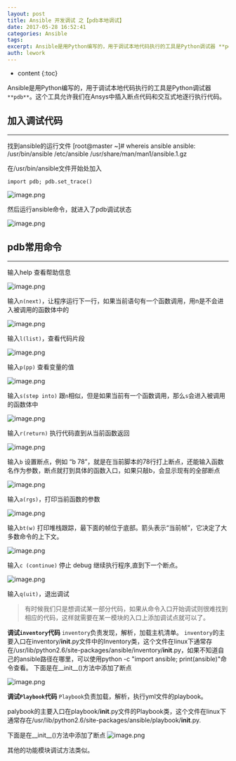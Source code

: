 ```yaml
---
layout: post
title: Ansible 开发调试 之【pdb本地调试】
date: 2017-05-28 16:52:41
categories: Ansible
tags:
excerpt: Ansible是用Python编写的，用于调试本地代码执行的工具是Python调试器 **pdb**。这个工具允许我们在Ansys中插入断点代码...
auth: lework
---
```

* content
{:toc}

Ansible是用Python编写的，用于调试本地代码执行的工具是Python调试器 `**pdb**`。这个工具允许我们在Ansys中插入断点代码和交互式地逐行执行代码。


## 加入调试代码
---
找到ansible的运行文件
[root@master ~]# whereis ansible
ansible: /usr/bin/ansible /etc/ansible /usr/share/man/man1/ansible.1.gz

在/usr/bin/ansible文件开始处加入
```
import pdb; pdb.set_trace()
```
![image.png](http://upload-images.jianshu.io/upload_images/3629406-b0b525ac4e500a1c.png?imageMogr2/auto-orient/strip%7CimageView2/2/w/1240)

然后运行ansible命令，就进入了pdb调试状态

![image.png](http://upload-images.jianshu.io/upload_images/3629406-64a513c332105060.png?imageMogr2/auto-orient/strip%7CimageView2/2/w/1240)

## pdb常用命令
---

输入help 查看帮助信息

![image.png](http://upload-images.jianshu.io/upload_images/3629406-72a2a81d02f51fe1.png?imageMogr2/auto-orient/strip%7CimageView2/2/w/1240)


输入`n(next)`，让程序运行下一行，如果当前语句有一个函数调用，用n是不会进入被调用的函数体中的 

![image.png](http://upload-images.jianshu.io/upload_images/3629406-bf3b07f4c7ba4b36.png?imageMogr2/auto-orient/strip%7CimageView2/2/w/1240)


输入`l(list)`，查看代码片段

![image.png](http://upload-images.jianshu.io/upload_images/3629406-b68ce0a0191f0133.png?imageMogr2/auto-orient/strip%7CimageView2/2/w/1240)

输入`p(pp)` 查看变量的值

![image.png](http://upload-images.jianshu.io/upload_images/3629406-2a959c03bd9fdd75.png?imageMogr2/auto-orient/strip%7CimageView2/2/w/1240)

输入`s(step into)` 跟`n`相似，但是如果当前有一个函数调用，那么`s`会进入被调用的函数体中 

![image.png](http://upload-images.jianshu.io/upload_images/3629406-53e5565ec48ac117.png?imageMogr2/auto-orient/strip%7CimageView2/2/w/1240)


输入`r(return)` 执行代码直到从当前函数返回


![image.png](http://upload-images.jianshu.io/upload_images/3629406-a67b32137c61260c.png?imageMogr2/auto-orient/strip%7CimageView2/2/w/1240)

输入`b` 设置断点，例如 “b 78”，就是在当前脚本的78行打上断点，还能输入函数名作为参数，断点就打到具体的函数入口，如果只敲b，会显示现有的全部断点 


![image.png](http://upload-images.jianshu.io/upload_images/3629406-0c630bdde0584872.png?imageMogr2/auto-orient/strip%7CimageView2/2/w/1240)

输入`a(rgs)`，打印当前函数的参数 


![image.png](http://upload-images.jianshu.io/upload_images/3629406-e9db5daddcb74fef.png?imageMogr2/auto-orient/strip%7CimageView2/2/w/1240)

输入`bt(w)` 打印堆栈跟踪，最下面的帧位于底部。箭头表示“当前帧”，它决定了大多数命令的上下文。

![image.png](http://upload-images.jianshu.io/upload_images/3629406-18ebaf5655141cd4.png?imageMogr2/auto-orient/strip%7CimageView2/2/w/1240)


输入`c (continue)` 停止 debug 继续执行程序,直到下一个断点。


![image.png](http://upload-images.jianshu.io/upload_images/3629406-e8d2742ad65a41fa.png?imageMogr2/auto-orient/strip%7CimageView2/2/w/1240)

输入`q(uit)`，退出调试 


> 有时候我们只是想调试某一部分代码，如果从命令入口开始调试则很难找到相应的代码，这样就需要在某一模块的入口上添加调试点就可以了。

**调试`inventory`代码**
`inventory`负责发现，解析，加载主机清单。
`inventory`的主要入口在inventory/__init__.py文件中的Inventory类，这个文件在linux下通常存在/usr/lib/python2.6/site-packages/ansible/inventory/__init__.py，如果不知道自己的ansible路径在哪里，可以使用python -c "import ansible; print(ansible)"命令查看。
下面是在__init__()方法中添加了断点

![image.png](http://upload-images.jianshu.io/upload_images/3629406-1cead75cc48d8744.png?imageMogr2/auto-orient/strip%7CimageView2/2/w/1240)



**调试`Playbook`代码**
`Playbook`负责加载，解析，执行yml文件的playbook。

palybook的主要入口在playbook/__init__.py文件的Playbook类，这个文件在linux下通常存在/usr/lib/python2.6/site-packages/ansible/playbook/__init__.py.

下面是在__init__()方法中添加了断点
![image.png](http://upload-images.jianshu.io/upload_images/3629406-ed1cf6739a408ff2.png?imageMogr2/auto-orient/strip%7CimageView2/2/w/1240)

其他的功能模块调试方法类似。
